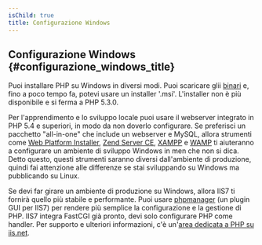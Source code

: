 ```yaml
---
isChild: true
title: Configurazione Windows
---
```


## Configurazione Windows {#configurazione_windows_title}

Puoi installare PHP su Windows in diversi modi. Puoi scaricare glii [binari][php-downloads] e, fino a poco tempo fa, potevi
usare un installer '.msi'. L'installer non è più disponibile e si ferma a PHP 5.3.0.

Per l'apprendimento e lo sviluppo locale puoi usare il webserver integrato in PHP 5.4 e superiori, in modo da non doverlo
configurare. Se preferisci un pacchetto "all-in-one" che include un webserver e MySQL, allora strumenti come
[Web Platform Installer][wpi], [Zend Server CE][zsce], [XAMPP][xampp] e [WAMP][wamp] ti aiuteranno a configurare un ambiente
di sviluppo Windows in men che non si dica. Detto questo, questi strumenti saranno diversi dall'ambiente di produzione,
quindi fai attenzione alle differenze se stai sviluppando su Windows ma pubblicando su Linux.

Se devi far girare un ambiente di produzione su Windows, allora IIS7 ti fornirà quello più stabile e performante. Puoi usare
[phpmanager][phpmanager] (un plugin GUI per IIS7) per rendere più semplice la configurazione e la gestione di PHP.
IIS7 integra FastCGI già pronto, devi solo configurare PHP come handler. Per supporto e ulteriori informazioni, c'è
un'[area dedicata a PHP su iis.net][php-iis].

[php-downloads]: http://windows.php.net
[phpmanager]: http://phpmanager.codeplex.com/
[wpi]: http://www.microsoft.com/web/downloads/platform.aspx
[zsce]: http://www.zend.com/it/products/server-ce/
[xampp]: http://www.apachefriends.org/it/xampp.html
[wamp]: http://www.wampserver.com/
[php-iis]: http://php.iis.net/
